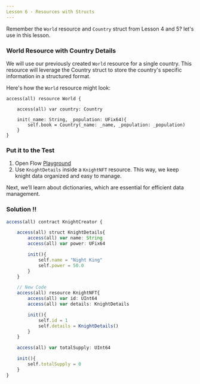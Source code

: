 ```yaml
---
Lesson 6 - Resources with Structs
---
```


Remember the `World` resource and `Country` struct from Lesson 4 and 5? let's use in this lesson.

### World Resource with Country Details

We will use our previously created `World` resource for a single country. This resource will leverage the Country struct to store the country's specific information in a structured format.

Here's how the `World` resource might look:

```cadence
access(all) resource World {

    access(all) var country: Country

    init(_name: String, _population: UFix64){
        self.book = Country(_name: _name, _population: _population)
    }
}
```

### Put it to the Test

1. Open Flow [Playground](https://play.flow.com/)
2. Use `KnightDetails` inside a `KnightNFT` resource. This way, we keep knight data organized and easy to manage.

Next, we’ll learn about dictionaries, which are essential for efficient data management.

### Solution !!

```jsx
access(all) contract KnightCreator {

	access(all) struct KnightDetails{
		access(all) var name: String
		access(all) var power: UFix64

		init(){
			self.name = "Night King"
			self.power = 50.0
		}
	}

	// New Code
	access(all) resource KnightNFT{
		access(all) var id: UInt64
		access(all) var details: KnightDetails

		init(){
			self.id = 1
			self.details = KnightDetails()
		}
	}

	access(all) var totalSupply: UInt64

	init(){
		self.totalSupply = 0
	}
}
```
